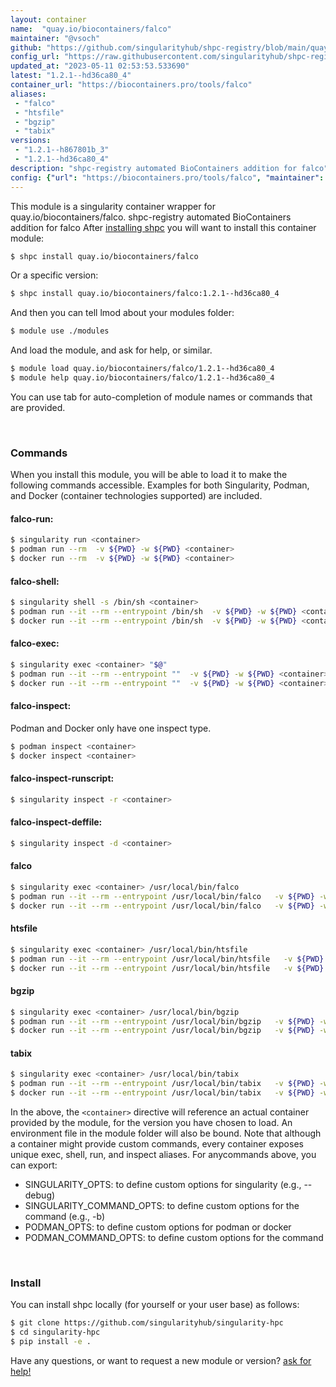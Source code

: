 ```yaml
---
layout: container
name:  "quay.io/biocontainers/falco"
maintainer: "@vsoch"
github: "https://github.com/singularityhub/shpc-registry/blob/main/quay.io/biocontainers/falco/container.yaml"
config_url: "https://raw.githubusercontent.com/singularityhub/shpc-registry/main/quay.io/biocontainers/falco/container.yaml"
updated_at: "2023-05-11 02:53:53.533690"
latest: "1.2.1--hd36ca80_4"
container_url: "https://biocontainers.pro/tools/falco"
aliases:
 - "falco"
 - "htsfile"
 - "bgzip"
 - "tabix"
versions:
 - "1.2.1--h867801b_3"
 - "1.2.1--hd36ca80_4"
description: "shpc-registry automated BioContainers addition for falco"
config: {"url": "https://biocontainers.pro/tools/falco", "maintainer": "@vsoch", "description": "shpc-registry automated BioContainers addition for falco", "latest": {"1.2.1--hd36ca80_4": "sha256:237d6382e9353759cba9fdd521a8ff4afb6b0d50c9148824b04d367abb500d96"}, "tags": {"1.2.1--h867801b_3": "sha256:6e83a10b0f59f7c8c9ef377006583374635f48a2cecf553f7123f25090917da2", "1.2.1--hd36ca80_4": "sha256:237d6382e9353759cba9fdd521a8ff4afb6b0d50c9148824b04d367abb500d96"}, "docker": "quay.io/biocontainers/falco", "aliases": {"falco": "/usr/local/bin/falco", "htsfile": "/usr/local/bin/htsfile", "bgzip": "/usr/local/bin/bgzip", "tabix": "/usr/local/bin/tabix"}}
---
```


This module is a singularity container wrapper for quay.io/biocontainers/falco.
shpc-registry automated BioContainers addition for falco
After [installing shpc](#install) you will want to install this container module:


```bash
$ shpc install quay.io/biocontainers/falco
```

Or a specific version:

```bash
$ shpc install quay.io/biocontainers/falco:1.2.1--hd36ca80_4
```

And then you can tell lmod about your modules folder:

```bash
$ module use ./modules
```

And load the module, and ask for help, or similar.

```bash
$ module load quay.io/biocontainers/falco/1.2.1--hd36ca80_4
$ module help quay.io/biocontainers/falco/1.2.1--hd36ca80_4
```

You can use tab for auto-completion of module names or commands that are provided.

<br>

### Commands

When you install this module, you will be able to load it to make the following commands accessible.
Examples for both Singularity, Podman, and Docker (container technologies supported) are included.

#### falco-run:

```bash
$ singularity run <container>
$ podman run --rm  -v ${PWD} -w ${PWD} <container>
$ docker run --rm  -v ${PWD} -w ${PWD} <container>
```

#### falco-shell:

```bash
$ singularity shell -s /bin/sh <container>
$ podman run --it --rm --entrypoint /bin/sh  -v ${PWD} -w ${PWD} <container>
$ docker run --it --rm --entrypoint /bin/sh  -v ${PWD} -w ${PWD} <container>
```

#### falco-exec:

```bash
$ singularity exec <container> "$@"
$ podman run --it --rm --entrypoint ""  -v ${PWD} -w ${PWD} <container> "$@"
$ docker run --it --rm --entrypoint ""  -v ${PWD} -w ${PWD} <container> "$@"
```

#### falco-inspect:

Podman and Docker only have one inspect type.

```bash
$ podman inspect <container>
$ docker inspect <container>
```

#### falco-inspect-runscript:

```bash
$ singularity inspect -r <container>
```

#### falco-inspect-deffile:

```bash
$ singularity inspect -d <container>
```


#### falco

```bash
$ singularity exec <container> /usr/local/bin/falco
$ podman run --it --rm --entrypoint /usr/local/bin/falco   -v ${PWD} -w ${PWD} <container> -c " $@"
$ docker run --it --rm --entrypoint /usr/local/bin/falco   -v ${PWD} -w ${PWD} <container> -c " $@"
```


#### htsfile

```bash
$ singularity exec <container> /usr/local/bin/htsfile
$ podman run --it --rm --entrypoint /usr/local/bin/htsfile   -v ${PWD} -w ${PWD} <container> -c " $@"
$ docker run --it --rm --entrypoint /usr/local/bin/htsfile   -v ${PWD} -w ${PWD} <container> -c " $@"
```


#### bgzip

```bash
$ singularity exec <container> /usr/local/bin/bgzip
$ podman run --it --rm --entrypoint /usr/local/bin/bgzip   -v ${PWD} -w ${PWD} <container> -c " $@"
$ docker run --it --rm --entrypoint /usr/local/bin/bgzip   -v ${PWD} -w ${PWD} <container> -c " $@"
```


#### tabix

```bash
$ singularity exec <container> /usr/local/bin/tabix
$ podman run --it --rm --entrypoint /usr/local/bin/tabix   -v ${PWD} -w ${PWD} <container> -c " $@"
$ docker run --it --rm --entrypoint /usr/local/bin/tabix   -v ${PWD} -w ${PWD} <container> -c " $@"
```



In the above, the `<container>` directive will reference an actual container provided
by the module, for the version you have chosen to load. An environment file in the
module folder will also be bound. Note that although a container
might provide custom commands, every container exposes unique exec, shell, run, and
inspect aliases. For anycommands above, you can export:

 - SINGULARITY_OPTS: to define custom options for singularity (e.g., --debug)
 - SINGULARITY_COMMAND_OPTS: to define custom options for the command (e.g., -b)
 - PODMAN_OPTS: to define custom options for podman or docker
 - PODMAN_COMMAND_OPTS: to define custom options for the command

<br>

### Install

You can install shpc locally (for yourself or your user base) as follows:

```bash
$ git clone https://github.com/singularityhub/singularity-hpc
$ cd singularity-hpc
$ pip install -e .
```

Have any questions, or want to request a new module or version? [ask for help!](https://github.com/singularityhub/singularity-hpc/issues)